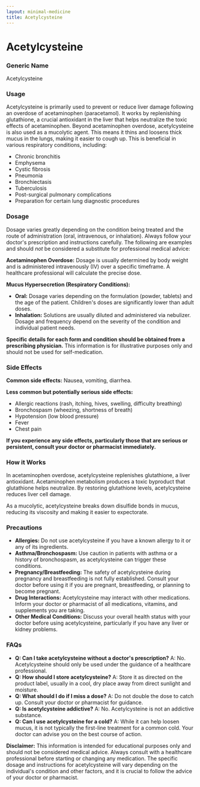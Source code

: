 ```yaml
---
layout: minimal-medicine
title: Acetylcysteine
---
```


# Acetylcysteine
### Generic Name
Acetylcysteine

### Usage
Acetylcysteine is primarily used to prevent or reduce liver damage following an overdose of acetaminophen (paracetamol).  It works by replenishing glutathione, a crucial antioxidant in the liver that helps neutralize the toxic effects of acetaminophen.  Beyond acetaminophen overdose, acetylcysteine is also used as a mucolytic agent. This means it thins and loosens thick mucus in the lungs, making it easier to cough up. This is beneficial in various respiratory conditions, including:

*   Chronic bronchitis
*   Emphysema
*   Cystic fibrosis
*   Pneumonia
*   Bronchiectasis
*   Tuberculosis
*   Post-surgical pulmonary complications
*   Preparation for certain lung diagnostic procedures


### Dosage

Dosage varies greatly depending on the condition being treated and the route of administration (oral, intravenous, or inhalation).  Always follow your doctor's prescription and instructions carefully.  The following are examples and should *not* be considered a substitute for professional medical advice:

**Acetaminophen Overdose:**  Dosage is usually determined by body weight and is administered intravenously (IV) over a specific timeframe.  A healthcare professional will calculate the precise dose.

**Mucus Hypersecretion (Respiratory Conditions):**

*   **Oral:**  Dosage varies depending on the formulation (powder, tablets) and the age of the patient. Children's doses are significantly lower than adult doses.
*   **Inhalation:**  Solutions are usually diluted and administered via nebulizer. Dosage and frequency depend on the severity of the condition and individual patient needs.

**Specific details for each form and condition should be obtained from a prescribing physician.** This information is for illustrative purposes only and should not be used for self-medication.

### Side Effects

**Common side effects:**  Nausea, vomiting, diarrhea.

**Less common but potentially serious side effects:**

*   Allergic reactions (rash, itching, hives, swelling, difficulty breathing)
*   Bronchospasm (wheezing, shortness of breath)
*   Hypotension (low blood pressure)
*   Fever
*   Chest pain

**If you experience any side effects, particularly those that are serious or persistent, consult your doctor or pharmacist immediately.**

### How it Works

In acetaminophen overdose, acetylcysteine replenishes glutathione, a liver antioxidant.  Acetaminophen metabolism produces a toxic byproduct that glutathione helps neutralize.  By restoring glutathione levels, acetylcysteine reduces liver cell damage.

As a mucolytic, acetylcysteine breaks down disulfide bonds in mucus, reducing its viscosity and making it easier to expectorate.

### Precautions

*   **Allergies:** Do not use acetylcysteine if you have a known allergy to it or any of its ingredients.
*   **Asthma/Bronchospasm:** Use caution in patients with asthma or a history of bronchospasm, as acetylcysteine can trigger these conditions.
*   **Pregnancy/Breastfeeding:** The safety of acetylcysteine during pregnancy and breastfeeding is not fully established. Consult your doctor before using it if you are pregnant, breastfeeding, or planning to become pregnant.
*   **Drug Interactions:** Acetylcysteine may interact with other medications. Inform your doctor or pharmacist of all medications, vitamins, and supplements you are taking.
*   **Other Medical Conditions:**  Discuss your overall health status with your doctor before using acetylcysteine, particularly if you have any liver or kidney problems.


### FAQs

*   **Q: Can I take acetylcysteine without a doctor's prescription?**  A: No. Acetylcysteine should only be used under the guidance of a healthcare professional.
*   **Q: How should I store acetylcysteine?** A: Store it as directed on the product label, usually in a cool, dry place away from direct sunlight and moisture.
*   **Q: What should I do if I miss a dose?** A: Do not double the dose to catch up. Consult your doctor or pharmacist for guidance.
*   **Q: Is acetylcysteine addictive?** A: No. Acetylcysteine is not an addictive substance.
*   **Q: Can I use acetylcysteine for a cold?** A: While it can help loosen mucus, it is not typically the first-line treatment for a common cold. Your doctor can advise you on the best course of action.


**Disclaimer:** This information is intended for educational purposes only and should not be considered medical advice.  Always consult with a healthcare professional before starting or changing any medication.  The specific dosage and instructions for acetylcysteine will vary depending on the individual's condition and other factors, and it is crucial to follow the advice of your doctor or pharmacist.
